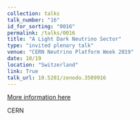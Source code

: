 ```yaml
---
collection: talks
talk_number: "16"
id_for_sorting: "0016"
permalink: /talks/0016
title: "A Light Dark Neutrino Sector" 
type: "invited plenary talk"
venue: "CERN Neutrino Platform Week 2019"
date: 10/19
location: "Switzerland"
link: True 
talk_url: 10.5281/zenodo.3509916 
---
```


[More information here](10.5281/zenodo.3509916)

CERN
